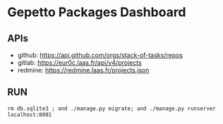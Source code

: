# Gepetto Packages Dashboard

## APIs

- github: https://api.github.com/orgs/stack-of-tasks/repos
- gitlab: https://eur0c.laas.fr/api/v4/projects
- redmine: https://redmine.laas.fr/projects.json

## RUN

```
rm db.sqlite3 ; and ./manage.py migrate; and ./manage.py runserver localhost:8001
```
